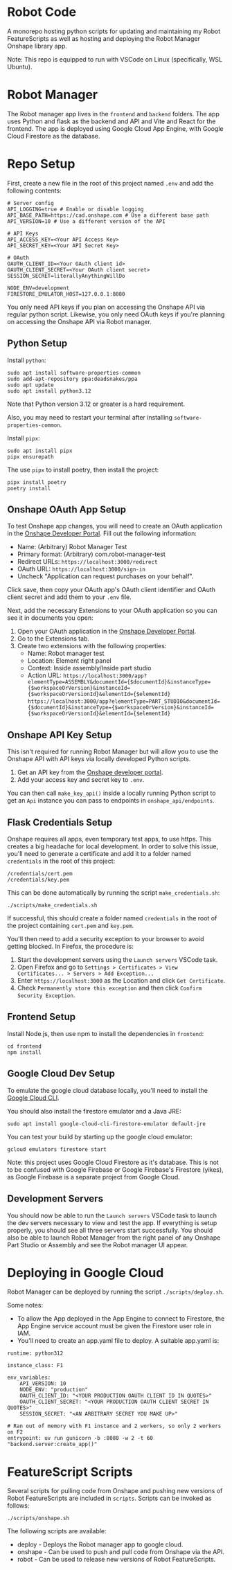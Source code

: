 # Robot Code

A monorepo hosting python scripts for updating and maintaining my Robot FeatureScripts as well as hosting and deploying the Robot Manager Onshape library app.

Note: This repo is equipped to run with VSCode on Linux (specifically, WSL Ubuntu).

# Robot Manager

The Robot manager app lives in the `frontend` and `backend` folders. The app uses Python and flask as the backend and API and Vite and React for the frontend. The app is deployed using Google Cloud App Engine, with Google Cloud Firestore as the database.

# Repo Setup

First, create a new file in the root of this project named `.env` and add the following contents:

```
# Server config
API_LOGGING=true # Enable or disable logging
API_BASE_PATH=https://cad.onshape.com # Use a different base path
API_VERSION=10 # Use a different version of the API

# API Keys
API_ACCESS_KEY=<Your API Access Key>
API_SECRET_KEY=<Your API Secret Key>

# OAuth
OAUTH_CLIENT_ID=<Your OAuth client id>
OAUTH_CLIENT_SECRET=<Your OAuth client secret>
SESSION_SECRET=literallyAnythingWillDo

NODE_ENV=development
FIRESTORE_EMULATOR_HOST=127.0.0.1:8080
```

You only need API keys if you plan on accessing the Onshape API via regular python script. Likewise, you only need OAuth keys if you're planning on accessing the Onshape API via Robot manager.

## Python Setup

Install `python`:

```
sudo apt install software-properties-common
sudo add-apt-repository ppa:deadsnakes/ppa
sudo apt update
sudo apt install python3.12
```

Note that Python version 3.12 or greater is a hard requirement.

Also, you may need to restart your terminal after installing `software-properties-common`.

Install `pipx`:

```
sudo apt install pipx
pipx ensurepath
```

The use `pipx` to install poetry, then install the project:

```
pipx install poetry
poetry install
```

## Onshape OAuth App Setup

To test Onshape app changes, you will need to create an OAuth application in the [Onshape Developer Portal](https://cad.onshape.com/appstore/dev-portal/oauthApps). Fill out the following information:

-   Name: (Arbitrary) Robot Manager Test
-   Primary format: (Arbitrary) com.robot-manager-test
-   Redirect URLs: `https://localhost:3000/redirect`
-   OAuth URL: `https://localhost:3000/sign-in`
-   Uncheck "Application can request purchases on your behalf".

Click save, then copy your OAuth app's OAuth client identifier and OAuth client secret and add them to your `.env` file.

Next, add the necessary Extensions to your OAuth application so you can see it in documents you open:

1. Open your OAuth application in the [Onshape Developer Portal](https://cad.onshape.com/appstore/dev-portal/oauthApps).
2. Go to the Extensions tab.
3. Create two extensions with the following properties:
    - Name: Robot manager test
    - Location: Element right panel
    - Context: Inside assembly/Inside part studio
    - Action URL:
      `https://localhost:3000/app?elementType=ASSEMBLY&documentId={$documentId}&instanceType={$workspaceOrVersion}&instanceId={$workspaceOrVersionId}&elementId={$elementId}`
      `https://localhost:3000/app?elementType=PART_STUDIO&documentId={$documentId}&instanceType={$workspaceOrVersion}&instanceId={$workspaceOrVersionId}&elementId={$elementId}`

## Onshape API Key Setup

This isn't required for running Robot Manager but will allow you to use the Onshape API with API keys via locally developed Python scripts.

1. Get an API key from the [Onshape developer portal](https://dev-portal.onshape.com/keys).
1. Add your access key and secret key to `.env`.

You can then call `make_key_api()` inside a locally running Python script to get an `Api` instance you can pass to endpoints in `onshape_api/endpoints`.

## Flask Credentials Setup

Onshape requires all apps, even temporary test apps, to use https. This creates a big headache for local development.
In order to solve this issue, you'll need to generate a certificate and add it to a folder named `credentials` in the root of this project:

```
/credentials/cert.pem
/credentials/key.pem
```

This can be done automatically by running the script `make_credentials.sh`:

```
./scripts/make_credentials.sh
```

If successful, this should create a folder named `credentials` in the root of the project containing `cert.pem` and `key.pem`.

You'll then need to add a security exception to your browser to avoid getting blocked.
In Firefox, the procedure is:

1. Start the development servers using the `Launch servers` VSCode task.
2. Open Firefox and go to `Settings > Certificates > View Certificates... > Servers > Add Exception...`
3. Enter `https://localhost:3000` as the Location and click `Get Certificate`.
4. Check `Permanently store this exception` and then click `Confirm Security Exception`.

## Frontend Setup

Install Node.js, then use npm to install the dependencies in `frontend`:

```
cd frontend
npm install
```

## Google Cloud Dev Setup

To emulate the google cloud database locally, you'll need to install the [Google Cloud CLI](https://cloud.google.com/sdk/docs/install#deb).

You should also install the firestore emulator and a Java JRE:

```
sudo apt install google-cloud-cli-firestore-emulator default-jre
```

You can test your build by starting up the google cloud emulator:

```
gcloud emulators firestore start
```

<!-- Then restart the distro. This prevents google cloud from using the google cloud version located outside of WSL. -->

Note: this project uses Google Cloud Firestore as it's database. This is not to be confused with Google Firebase or Google Firebase's Firestore (yikes), as Google Firebase is a separate project from Google Cloud.

## Development Servers

You should now be able to run the `Launch servers` VSCode task to launch the dev servers necessary to view and test the app.
If everything is setup properly, you should see all three servers start successfully.
You should also be able to launch Robot Manager from the right panel of any Onshape Part Studio or Assembly and see the Robot manager UI appear.

# Deploying in Google Cloud

Robot Manager can be deployed by running the script `./scripts/deploy.sh`.

Some notes:

-   To allow the App deployed in the App Engine to connect to Firestore, the App Engine service account must be given the Firestore user role in IAM.
-   You'll need to create an app.yaml file to deploy. A suitable app.yaml is:

```
runtime: python312

instance_class: F1

env_variables:
    API_VERSION: 10
    NODE_ENV: "production"
    OAUTH_CLIENT_ID: "<YOUR PRODUCTION OAUTH CLIENT ID IN QUOTES>"
    OAUTH_CLIENT_SECRET: "<YOUR PRODUCTION OAUTH CLIENT SECRET IN QUOTES>"
    SESSION_SECRET: "<AN ARBITRARY SECRET YOU MAKE UP>"

# Ran out of memory with F1 instance and 2 workers, so only 2 workers on F2
entrypoint: uv run gunicorn -b :8080 -w 2 -t 60 "backend.server:create_app()"
```

# FeatureScript Scripts

Several scripts for pulling code from Onshape and pushing new versions of Robot FeatureScripts are included in `scripts`. Scripts can be invoked as follows:

```
./scripts/onshape.sh
```

The following scripts are available:

-   deploy - Deploys the Robot manager app to google cloud.
-   onshape - Can be used to push and pull code from Onshape via the API.
-   robot - Can be used to release new versions of Robot FeatureScripts.

